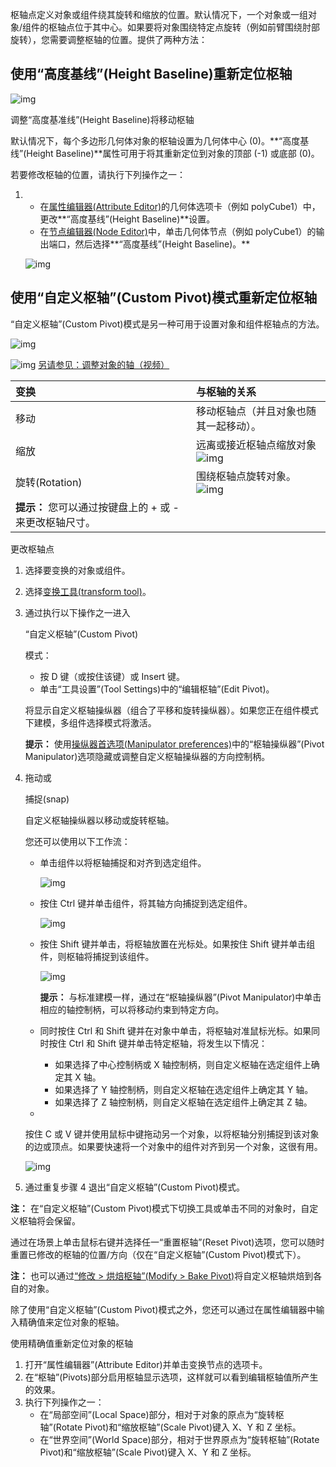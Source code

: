 枢轴点定义对象或组件绕其旋转和缩放的位置。默认情况下，一个对象或一组对象/组件的枢轴点位于其中心。如果要将对象围绕特定点旋转（例如前臂围绕肘部旋转），您需要调整枢轴的位置。提供了两种方法：

## 使用“高度基线”(Height Baseline)重新定位枢轴

![img](./assets/GUID-6EACD287-BCD6-4C7A-A4E6-E66A6FE5CE49.gif)

调整“高度基准线”(Height Baseline)将移动枢轴

默认情况下，每个多边形几何体对象的枢轴设置为几何体中心 (0)。**“高度基线”(Height Baseline)**属性可用于将其重新定位到对象的顶部 (-1) 或底部 (0)。

若要修改枢轴的位置，请执行下列操作之一：

1. - 在[属性编辑器(Attribute Editor)](https://help.autodesk.com/view/MAYAUL/2025/CHS/?guid=GUID-67A58D31-4722-4769-B3E6-1A35B5B53BED)的几何体选项卡（例如 polyCube1）中，更改**“高度基线”(Height Baseline)**设置。
   - 在[节点编辑器(Node Editor)](https://help.autodesk.com/view/MAYAUL/2025/CHS/?guid=GUID-23277302-6665-465F-8579-9BC734228F69)中，单击几何体节点（例如 polyCube1）的输出端口，然后选择**“高度基线”(Height Baseline)。**

   ![img](./assets/GUID-AA6AFB28-B0C6-4360-8BF0-8EE6D12B1DEB.gif)

## 使用“自定义枢轴”(Custom Pivot)模式重新定位枢轴

“自定义枢轴”(Custom Pivot)模式是另一种可用于设置对象和组件枢轴点的方法。

![img](./assets/GUID-5A7C14AD-3571-4FC2-84A5-1771A182B29B.gif)

![img](./assets/GUID-E1E73716-A99D-4A48-9A76-12D1E4BDBD81.png) [另请参见：调整对象的轴（视频）](https://www.youtube.com/watch?v=kmkYuxcuEt0)

| 变换                                                    | 与枢轴的关系                                                 |
| :------------------------------------------------------ | :----------------------------------------------------------- |
| 移动                                                    | 移动枢轴点（并且对象也随其一起移动）。                       |
| 缩放                                                    | 远离或接近枢轴点缩放对象![img](./assets/GUID-BCB252F4-E2DC-4389-8004-13638A89A08B.png) |
| 旋转(Rotation)                                          | 围绕枢轴点旋转对象。![img](./assets/GUID-8B5A0A4B-49D3-46CB-A9CB-762B36D6E4FF.png) |
| **提示：** 您可以通过按键盘上的 + 或 - 来更改枢轴尺寸。 |                                                              |

更改枢轴点

1. 选择要变换的对象或组件。

2. 选择[变换工具(transform tool)](https://help.autodesk.com/view/MAYAUL/2025/CHS/?guid=GUID-9622730D-3D21-451C-8BEE-E01BCC979F91)。

3. 通过执行以下操作之一进入

   “自定义枢轴”(Custom Pivot)

   模式：

   - 按 D 键（或按住该键）或 Insert 键。
   - 单击“工具设置”(Tool Settings)中的“编辑枢轴”(Edit Pivot)。

   将显示自定义枢轴操纵器（组合了平移和旋转操纵器）。如果您正在组件模式下建模，多组件选择模式将激活。

   **提示：** 使用[操纵器首选项(Manipulator preferences)](https://help.autodesk.com/view/MAYAUL/2025/CHS/?guid=GUID-8740471F-BD72-4BDC-87B4-4DE870AD51E5)中的“枢轴操纵器”(Pivot Manipulator)选项隐藏或调整自定义枢轴操纵器的方向控制柄。

4. 拖动或

   捕捉(snap)

   自定义枢轴操纵器以移动或旋转枢轴。

   您还可以使用以下工作流：

   - 单击组件以将枢轴捕捉和对齐到选定组件。

     ![img](./assets/GUID-338C1BBB-C7BD-42C9-9602-2EF7BB526319.png)

   - 按住 Ctrl 键并单击组件，将其轴方向捕捉到选定组件。

     ![img](./assets/GUID-593CCF7D-51D0-4586-80F8-1642F7F274ED.png)

   - 按住 Shift 键并单击，将枢轴放置在光标处。如果按住 Shift 键并单击组件，则枢轴将捕捉到该组件。

     ![img](./assets/GUID-4DF0F347-94C7-40F8-852A-181EA2A978A6.png)

     **提示：** 与标准建模一样，通过在“枢轴操纵器”(Pivot Manipulator)中单击相应的轴控制柄，可以将移动约束到特定方向。

   - 同时按住 Ctrl 和 Shift 键并在对象中单击，将枢轴对准鼠标光标。如果同时按住 Ctrl 和 Shift 键并单击特定枢轴，将发生以下情况：

     - 如果选择了中心控制柄或 X 轴控制柄，则自定义枢轴在选定组件上确定其 X 轴。
     - 如果选择了 Y 轴控制柄，则自定义枢轴在选定组件上确定其 Y 轴。
     - 如果选择了 Z 轴控制柄，则自定义枢轴在选定组件上确定其 Z 轴。

   - 

      

     按住 C 或 V 键并使用鼠标中键拖动另一个对象，以将枢轴分别捕捉到该对象的边或顶点。如果要快速将一个对象中的组件对齐到另一个对象，这很有用。

     ![img](./assets/GUID-7271AEBE-F0B1-428A-87B2-F8E8CECCC17E.gif)

5. 通过重复步骤 4 退出“自定义枢轴”(Custom Pivot)模式。

**注：** 在“自定义枢轴”(Custom Pivot)模式下切换工具或单击不同的对象时，自定义枢轴将会保留。

通过在场景上单击鼠标右键并选择任一“重置枢轴”(Reset Pivot)选项，您可以随时重置已修改的枢轴的位置/方向（仅在“自定义枢轴”(Custom Pivot)模式下）。

**注：** 也可以通过[“修改 > 烘焙枢轴”(Modify > Bake Pivot)](https://help.autodesk.com/view/MAYAUL/2025/CHS/?guid=GUID-378D7FF6-492F-4DA4-A468-507E6ABF8B58)将自定义枢轴烘焙到各自的对象。

除了使用“自定义枢轴”(Custom Pivot)模式之外，您还可以通过在属性编辑器中输入精确值来定位对象的枢轴。

使用精确值重新定位对象的枢轴

1. 打开“属性编辑器”(Attribute Editor)并单击变换节点的选项卡。
2. 在“枢轴”(Pivots)部分启用枢轴显示选项，这样就可以看到编辑枢轴值所产生的效果。
3. 执行下列操作之一：
   - 在“局部空间”(Local Space)部分，相对于对象的原点为“旋转枢轴”(Rotate Pivot)和“缩放枢轴”(Scale Pivot)键入 X、Y 和 Z 坐标。
   - 在“世界空间”(World Space)部分，相对于世界原点为“旋转枢轴”(Rotate Pivot)和“缩放枢轴”(Scale Pivot)键入 X、Y 和 Z 坐标。